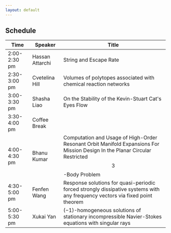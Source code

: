 ```yaml
---
layout: default
---
```


## Schedule

| Time | Speaker | Title |
| ------------ | ---- | --- |
| 2:00-2:30 pm | Hassan Attarchi | String and Escape Rate |
| 2:30-3:00 pm | Cvetelina Hill  | Volumes of polytopes associated with chemical reaction networks |
| 3:00-3:30 pm | Shasha Liao     | On the Stability of the Kevin-Stuart Cat's Eyes Flow |
| 3:30-4:00 pm | Coffee Break    |  |
| 4:00-4:30 pm | Bhanu Kumar     | Computation and Usage of High-Order Resonant Orbit Manifold Expansions For Mission Design In the Planar Circular Restricted $$3$$-Body Problem |
| 4:30-5:00 pm | Fenfen Wang     | Response solutions for quasi-periodic forced strongly dissipative systems with any frequency vectors via fixed point theorem |
| 5:00-5:30 pm | Xukai Yan       | $(-1)$-homogeneous solutions of stationary incompressible Navier-Stokes equations with singular rays |
